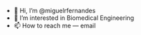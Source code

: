 - 👋 Hi, I’m @miguelrfernandes
- 👀 I’m interested in Biomedical Engineering
- 📫 How to reach me — email

<!---
miguelrfernandes/miguelrfernandes is a ✨ special ✨ repository because its `README.md` (this file) appears on your GitHub profile.
You can click the Preview link to take a look at your changes.
--->
